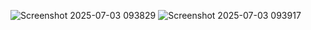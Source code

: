 ![Screenshot 2025-07-03 093829](https://github.com/user-attachments/assets/ca1998bf-fb59-4d68-8a9d-077bafdbc2c9)
![Screenshot 2025-07-03 093917](https://github.com/user-attachments/assets/9c0c5d5a-9717-4aaa-9f5f-6fc0f0e065a1)
